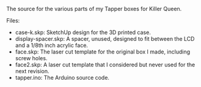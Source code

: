 The source for the various parts of my Tapper boxes for Killer Queen.

Files:

* case-k.skp: SketchUp design for the 3D printed case.
* display-spacer.skp: A spacer, unused, designed to fit between the LCD and a 1/8th inch acrylic face.
* face.skp: The laser cut template for the original box I made, including screw holes.
* face2.skp: A laser cut template that I considered but never used for the next revision.
* tapper.ino: The Arduino source code.
